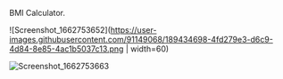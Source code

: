 BMI Calculator.

![Screenshot_1662753652](https://user-images.githubusercontent.com/91149068/189434698-4fd279e3-d6c9-4d84-8e85-4ac1b5037c13.png | width=60)

![Screenshot_1662753663](https://user-images.githubusercontent.com/91149068/189434764-369278cc-3b01-4356-b36b-0d4b736986fc.png)

